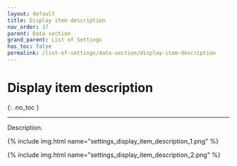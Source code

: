 ```yaml
---
layout: default
title: Display item description
nav_order: 17
parent: Data section
grand_parent: List of Settings
has_toc: false
permalink: /list-of-settings/data-section/display-item-description
---
```


# Display item description
{: .no_toc }

---

Description.

{% include img.html name="settings_display_item_description_1.png" %}

{% include img.html name="settings_display_item_description_2.png" %}
